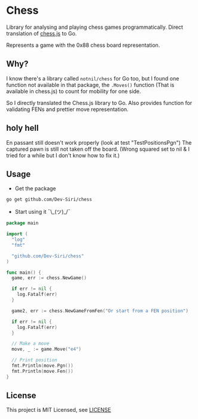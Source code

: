 # Chess

Library for analysing and playing chess games programmatically. Direct translation of [chess.js](https://github.com/jhlywa/chess.js) to Go.

Represents a game with the 0x88 chess board representation.

## Why?

I know there's a library called `notnil/chess` for Go too, but I found one function not available in that package, the `.Moves()` function (That is available in chess.js) to count for mobility for one side.

So I directly translated the Chess.js library to Go. Also provides function for validating FENs and prettier move representation.

## holy hell

En passant still doesn't work properly (look at test "TestPositionsPgn") The captured pawn is still not taken off the board. (Wrong squared set to nil & I tried for a while but I don't know how to fix it.)

## Usage

- Get the package

```sh
go get github.com/Dev-Siri/chess
```

- Start using it ¯\\\_(ツ)\_/¯

```go
package main

import (
  "log"
  "fmt"

  "github.com/Dev-Siri/chess"
)

func main() {
  game, err := chess.NewGame()

  if err != nil {
    log.Fatalf(err)
  }

  game2, err := chess.NewGameFromFen("Or start from a FEN position")

  if err != nil {
    log.Fatalf(err)
  }

  // Make a move
  move, _ := game.Move("e4")

  // Print position
  fmt.Println(move.Pgn())
  fmt.Println(move.Fen())
}
```

## License

This project is MIT Licensed, see [LICENSE](LICENSE)
